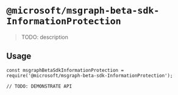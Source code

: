 # `@microsoft/msgraph-beta-sdk-InformationProtection`

> TODO: description

## Usage

```
const msgraphBetaSdkInformationProtection = require('@microsoft/msgraph-beta-sdk-InformationProtection');

// TODO: DEMONSTRATE API
```
